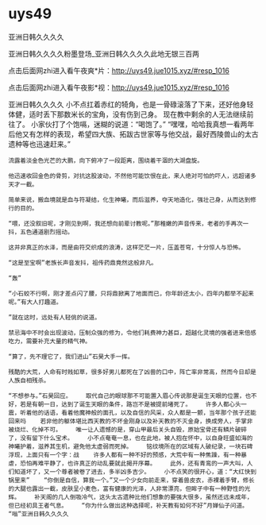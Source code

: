 # uys49
亚洲日韩久久久久

亚洲日韩久久久久粉墨登场_亚洲日韩久久久久此地无银三百两

点击后面网zhi进入看午夜爽*片：http://uys49.jue1015.xyz/#resp_1016

点击后面网zhi进入看午夜影*视：http://uys49.jue1015.xyz/#resp_1016

亚洲日韩久久久久    小不点扛着赤红的犄角，也是一骨碌滚落了下来，还好他身轻体健，适时丢下那数米长的宝角，没有伤到己身。    现在教中剩余的人无法继续前往了。    小家伙打了个饱嗝，迷糊的说道：“喝饱了。”    “嘿嘿，哈哈我真想一看两年后他又有怎样的表现，希望四大族、拓跋古世家等与他交战，最好西陵兽山的太古遗种等也迅速赶来。”

    流露着淡金色光芒的大鹏，向下俯冲了一段距离，围绕着干涸的大湖盘旋。

    他迅速收回金色的骨剪，对抗这股波动，不然他可能饮恨在此，来人绝对可怕的吓人，远超诸多天才一截。

    简单来说，搬血境就是血与符凝结，化生神曦，而后滋养，夺天地造化，强壮己身，从而达到修行的目的。

    “喂，还没叙旧呢，才刚见到啊，我还想向前辈讨教呢。”那稚嫩的声音传来，老者的手再次一抖，五色通道剧烈摇动。

    这并非真正的水泽，而是由符交织成的浪涛，这样茫茫一片，压盖苍穹，十分惊人与恐怖。

    “这是至宝啊”老族长声音发抖，祖传药鼎竟然这般非凡。

    “轰”

    “小石蛟不行啊，刚才差点闪了腰，只将鼎掀离了地面而已，你年龄还太小，四年内都举不起来呢。”有大人打趣道。

    ”就在这时，远处有人轻佻的说道。

    禁忌海中不时会出现波动，压制众强的修为，令他们耗费神力甚巨，超越化灵境的强者进来倍感吃力，需要补充大量的精气神。

    “算了，先不理它了，我们进山”石昊大手一挥。

    残酷的大荒，人命有时贱如草，很多好男儿都死在了凶兽的口中，阵亡率非常高，然而今日却是人族自相残杀。

    “不想参与。”石昊回应。    取代自己的眼球那不可能置入眉心传说那是诞生天眼的位置，也不好，若是有朝一日，达到了诞生天眼的条件，路岂不是被提前堵死了。    许多人都心头一震，听着他的话语，看着他魔神般的面孔，以及自信的风采，众人都是一颤，当年那个孩子还能回来吗    若非他的躯体堪比西天教的不坏金刚身以及补天教的不灭金身，换成旁人，手掌非被烧烂、化掉不可。    唯一让人遗憾的是，穿山甲最后关头自毁，原始宝骨还有鳞片破碎了，没有留下什么宝术。    小不点奄奄一息，也在此地，被人抱在怀中，以自身旺盛如海的神曦护着，滋养其生机，避免他太虚弱而死掉。    铭纹境所在的区域有人破纪录，一块石碑浮现，上面只有一个字：战    许多人都有一种不好的预感，大荒中有一种焦躁，有一种暴虐，恐怕再难平静了，也许真正的动乱要就此揭开序幕。    此外，还有青鸾的一声大叫，人们知道坏了，又一个尊者被卷了进去，多半凶多吉少。    小不点笑的很开心，道：“大红快到锅里来”    “你倒是自信，算我一个。”又一个少女向前走来，穿着兽皮衣，赤裸着手臂，修长的大腿也露出一截，皮肤呈小麦色，富有健康的光泽，人非常漂亮，但眸子中有一种野性的光辉。    补天阁的几人倒吸冷气，这头太古遗种比他们想象的要强大很多，虽然还远未成年，但已经初具王者气息。    “你为什么做出这种选择呢，补天教有如何不好”月婵仙子问道。    “嗡”亚洲日韩久久久久
